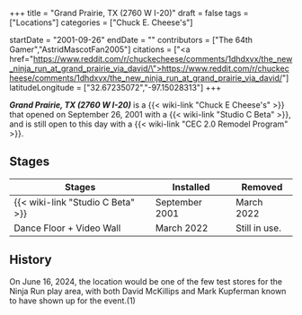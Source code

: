 +++
title = "Grand Prairie, TX (2760 W I-20)"
draft = false
tags = ["Locations"]
categories = ["Chuck E. Cheese's"]


startDate = "2001-09-26"
endDate = ""
contributors = ["The 64th Gamer","AstridMascotFan2005"]
citations = ["<a href=\"https://www.reddit.com/r/chuckecheese/comments/1dhdxvx/the_new_ninja_run_at_grand_prairie_via_david/\">https://www.reddit.com/r/chuckecheese/comments/1dhdxvx/the_new_ninja_run_at_grand_prairie_via_david/</a>"]
latitudeLongitude = ["32.67235072","-97.15028313"]
+++

***Grand Prairie, TX (2760 W I-20)*** is a {{< wiki-link "Chuck E Cheese's" >}} that opened on September 26, 2001 with a {{< wiki-link "Studio C Beta" >}}, and is still open to this day with a {{< wiki-link "CEC 2.0 Remodel Program" >}}.

## Stages

| Stages                                  | Installed      | Removed       |
|-----------------------------------------|----------------|---------------|
| {{< wiki-link "Studio C Beta" >}} | September 2001 | March 2022    |
| Dance Floor + Video Wall                | March 2022     | Still in use. |

## History

On June 16, 2024, the location would be one of the few test stores for the Ninja Run play area, with both David McKillips and Mark Kupferman known to have shown up for the event.(1)